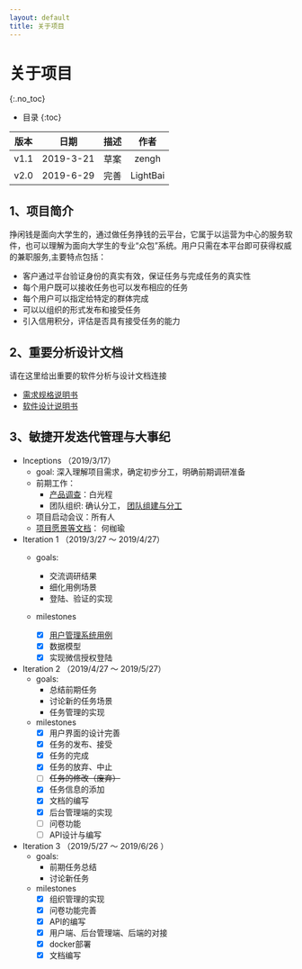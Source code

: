 ```yaml
---
layout: default
title: 关于项目
---
```


# 关于项目
{:.no_toc}

* 目录
{:toc}

| 版本 |   日期    | 描述 |   作者   |
| :--: | :-------: | :--: | :------: |
| v1.1 | 2019-3-21 | 草案 |  zengh   |
| v2.0 | 2019-6-29 | 完善 | LightBai |

## 1、项目简介

挣闲钱是面向大学生的，通过做任务挣钱的云平台，它属于以运营为中心的服务软件，也可以理解为面向大学生的专业“众包”系统。用户只需在本平台即可获得权威的兼职服务,主要特点包括：

* 客户通过平台验证身份的真实有效，保证任务与完成任务的真实性
* 每个用户既可以接收任务也可以发布相应的任务
* 每个用户可以指定给特定的群体完成
* 可以以组织的形式发布和接受任务
* 引入信用积分，评估是否具有接受任务的能力


## 2、重要分析设计文档

请在这里给出重要的软件分析与设计文档连接

* [需求规格说明书](06-requirements.md)
* [软件设计说明书](07-designs.md)


## 3、敏捷开发迭代管理与大事纪

* Inceptions （2019/3/17）
    - goal: 深入理解项目需求，确定初步分工，明确前期调研准备
    - 前期工作：
        - [产品调查](03-invest.md)：白光程
        - 团队组织: 确认分工， [团队组建与分工](02-team-profile)
    - 项目启动会议：所有人
    - [项目愿景等文档](04-vision.md)： 何枷瑜
* Iteration 1 （2019/3/27 ～ 2019/4/27）
    - goals:
        - 交流调研结果
        - 细化用例场景
        - 登陆、验证的实现
        
    - milestones
        - [x] [用户管理系统用例](UseCases/index.md)
        - [x] 数据模型
        - [x] 实现微信授权登陆
* Iteration 2  （2019/4/27 ～ 2019/5/27）
    - goals:
        - 总结前期任务
        - 讨论新的任务场景
        - 任务管理的实现
    - milestones
        - [x] 用户界面的设计完善
        - [x] 任务的发布、接受
        - [x] 任务的完成
        - [x] 任务的放弃、中止
        - [ ] ~~任务的修改（废弃）~~
        - [x] 任务信息的添加
        - [x] 文档的编写
        - [x] 后台管理端的实现
        - [ ] 问卷功能
        - [ ] API设计与编写
* Iteration 3 （2019/5/27 ～ 2019/6/26 ）
    - goals:
      - 前期任务总结
      - 讨论新任务
    - milestones
      - [x] 组织管理的实现
      - [x] 问卷功能完善
      - [x] API的编写
      - [x] 用户端、后台管理端、后端的对接
      - [x] docker部署
      - [x] 文档编写
